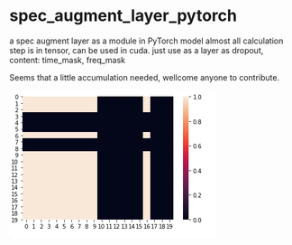 # spec_augment_layer_pytorch
a spec augment layer as a module in PyTorch model
almost all calculation step is in tensor, can be used in cuda.
just use as a layer as dropout, 
content: time_mask, freq_mask

Seems that a little accumulation needed, wellcome anyone to contribute.


![avatar](pic.png)
